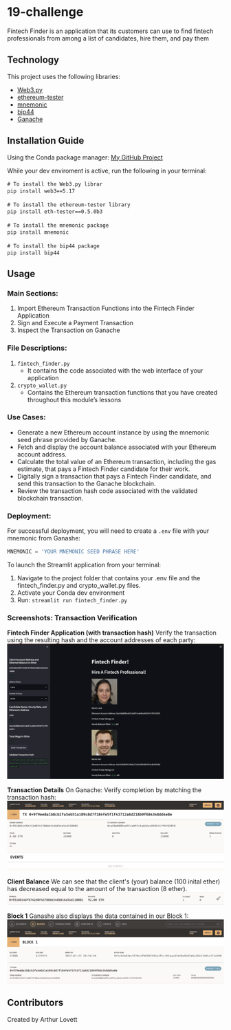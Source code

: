# 19-challenge
 Fintech Finder is an application that its customers can use to find fintech professionals from among a list of candidates, hire them, and pay them


## Technology
This project uses the following libraries:
* [Web3.py](https://web3py.readthedocs.io/en/stable/overview.html)
* [ethereum-tester](https://pypi.org/project/ethereum-tester/0.1.0a4/)
* [mnemonic](https://pypi.org/project/mnemonic/)
* [bip44](https://pypi.org/project/bip44/)
* [Ganache](https://www.trufflesuite.com/ganache)


## Installation Guide
Using the Conda package manager: [My GitHub Project](https://github.com/ALovettII/19-challenge.git)

While your dev enviroment is active, run the following in your terminal: 
```shell
# To install the Web3.py librar
pip install web3==5.17

# To install the ethereum-tester library
pip install eth-tester==0.5.0b3

# To install the mnemonic package
pip install mnemonic

# To install the bip44 package
pip install bip44
```


## Usage
### Main Sections:
1. Import Ethereum Transaction Functions into the Fintech Finder Application
2. Sign and Execute a Payment Transaction
3. Inspect the Transaction on Ganache

### File Descriptions:
1. `fintech_finder.py`
    * It contains the code associated with the web interface of your application
2. `crypto_wallet.py`
    * Contains the Ethereum transaction functions that you have created throughout this module’s lessons

### Use Cases:
* Generate a new Ethereum account instance by using the mnemonic seed phrase provided by Ganache.
* Fetch and display the account balance associated with your Ethereum account address.
* Calculate the total value of an Ethereum transaction, including the gas estimate, that pays a Fintech Finder candidate for their work.
* Digitally sign a transaction that pays a Fintech Finder candidate, and send this transaction to the Ganache blockchain.
* Review the transaction hash code associated with the validated blockchain transaction.

### Deployment:
For successful deployment, you will need to create a `.env` file with your mnemonic from Ganashe:
```python
MNEMONIC = 'YOUR MNEMONIC SEED PHRASE HERE'
```

To launch the Streamlit application from your terminal:
1. Navigate to the project folder that contains your .env file and the fintech_finder.py and crypto_wallet.py files.
2. Activate your Conda dev environment
3. Run:
    `streamlit run fintech_finder.py`


### Screenshots: Transaction Verification
**Fintech Finder Application (with transaction hash)**
Verify the transaction using the resulting hash and the account addresses of each party:
![Fintech Finder](https://github.com/ALovettII/19-challenge/blob/main/Images/ss_app.png)

**Transaction Details**
On Ganache: Verify completion by matching the transaction hash:
![Transaction](https://github.com/ALovettII/19-challenge/blob/main/Images/ss_transaction.png)

**Client Balance**
We can see that the client's (your) balance (100 inital ether) has decreased equal to the amount of the transaction (8 ether).
![Client Balance](https://github.com/ALovettII/19-challenge/blob/main/Images/ss_balance.png)

**Block 1**
Ganashe also displays the data contained in our Block 1:
![Block 1](https://github.com/ALovettII/19-challenge/blob/main/Images/ss_block.png)


## Contributors
Created by Arthur Lovett
